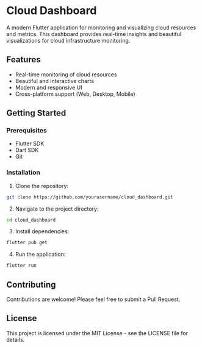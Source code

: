 # Cloud Dashboard

A modern Flutter application for monitoring and visualizing cloud resources and metrics. This dashboard provides real-time insights and beautiful visualizations for cloud infrastructure monitoring.

## Features

- Real-time monitoring of cloud resources
- Beautiful and interactive charts
- Modern and responsive UI
- Cross-platform support (Web, Desktop, Mobile)

## Getting Started

### Prerequisites

- Flutter SDK
- Dart SDK
- Git

### Installation

1. Clone the repository:
```bash
git clone https://github.com/yourusername/cloud_dashboard.git
```

2. Navigate to the project directory:
```bash
cd cloud_dashboard
```

3. Install dependencies:
```bash
flutter pub get
```

4. Run the application:
```bash
flutter run
```

## Contributing

Contributions are welcome! Please feel free to submit a Pull Request.

## License

This project is licensed under the MIT License - see the LICENSE file for details.
